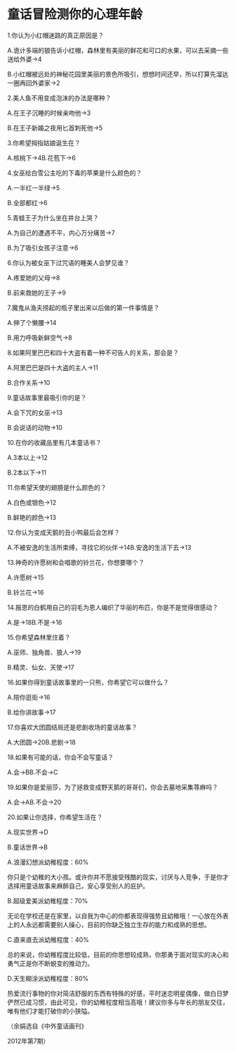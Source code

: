 # 童话冒险测你的心理年龄

1.你认为小红帽迷路的真正原因是？

A.诡计多端的狼告诉小红帽，森林里有美丽的鲜花和可口的水果，可以去采摘一些送给外婆→4

B.小红帽被远处的神秘花园里美丽的景色所吸引，想想时间还早，所以打算先溜达一圈再回外婆家→2

2.美人鱼不用变成泡沫的办法是哪种？

A.在王子沉睡的时候亲吻他→3

B.在王子新婚之夜用匕首刺死他→5

3.你希望拇指姑娘诞生在？

A.核桃下→4B.花苞下→6

4.女巫给白雪公主吃的下毒的苹果是什么颜色的？

A.一半红一半绿→5

B.全部都红→6

5.青蛙王子为什么坐在井台上哭？

A.为自己的遭遇不平，内心万分痛苦→7

B.为了吸引女孩子注意→6

6.你认为被女巫下过咒语的睡美人会梦见谁？

A.疼爱她的父母→8

B.前来救她的王子→9

7.魔鬼从渔夫捞起的瓶子里出来以后做的第一件事情是？

A.伸了个懒腰→14

B.用力呼吸新鲜空气→8

8.如果阿里巴巴和四十大盗有着一种不可告人的关系，那会是？

A.阿里巴巴是四十大盗的主人→11

B.合作关系→10

9.童话故事里最吸引你的是？

A.会下咒的女巫→13

B.会说话的动物→10

10.在你的收藏品里有几本童话书？

A.3本以上→12

B.2本以下→11

11.你希望天使的翅膀是什么颜色的？

A.白色或银色→12

B.鲜艳的颜色→13

12.你认为变成天鹅的丑小鸭最后会怎样？

A.不被安逸的生活所束缚，寻找它的伙伴→14B.安逸的生活下去→13

13.神奇的许愿树和会唱歌的铃兰花，你想要哪个？

A.许愿树→15

B.铃兰花→16

14.报恩的白鹤用自己的羽毛为恩人编织了华丽的布匹，你是不是觉得很感动？

A.是→18B.不是→16

15.你希望森林里住着？

A.巫师、独角兽、狼人→19

B.精灵、仙女、天使→17

16.如果你得到童话故事里的一只熊，你希望它可以做什么？

A.陪你逛街→16

B.给你讲故事→17

17.你喜欢大团圆结局还是悲剧收场的童话故事？

A.大团圆→20B.悲剧→18

18.如果有可能的话，你会不会写童话？

A.会→BB.不会→C

19.如果你是爱丽莎，为了拯救变成野天鹅的哥哥们，你会去墓地采集荨麻吗？

A.会→AB.不会→20

20.如果让你选择，你希望生活在？

A.现实世界→D

B.童话世界→B

A.浪漫幻想派幼稚程度：60%

你只是个幼稚的大小孩。或许你并不愿接受残酷的现实，讨厌与人竞争，于是你才选择用童话故事来麻醉自己，安心享受别人的庇护。

B.超级爱美派幼稚程度：70%

无论在学校还是在家里，以自我为中心的你都表现得强势且幼稚哦！一心放在外表上的人永远都需要别人操心，目前的你缺乏独立生存的能力和成熟的思想。

C.直来直去派幼稚程度：40%

总的来说，你幼稚程度比较低，目前的你思想较成熟，你那勇于面对现实的决心和勇气正是你不断蜕变的推动力。

D.天生糊涂派幼稚程度：80%

热爱流行事物的你对简洁舒服的东西有特殊的好感，平时迷恋明星偶像，做白日梦俨然已成习惯，由此可见，你的幼稚程度相当高哦！建议你多与年长的朋友交往，唯有他们才能打破你的小狭隘。

（余娟选自《中外童话画刊》

2012年第7期）